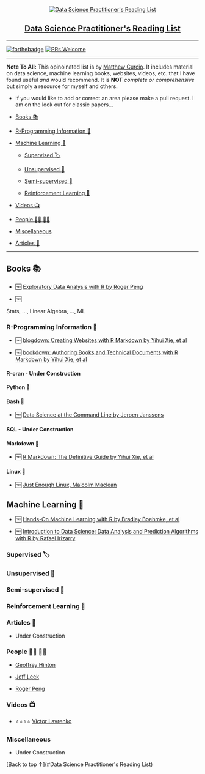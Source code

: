 <p align="center">
  <a href=" https://github.com/mccurcio/">
    <img src="https://github.com/mccurcio/ds-material/blob/master/assets/ds-venn-diagram.png" alt="Data Science Practitioner's Reading List" />
  <h2 align="center">Data Science Practitioner's Reading List</h2>
</p>

---

[![forthebadge](https://forthebadge.com/images/badges/cc-0.svg)](https://forthebadge.com) [![PRs Welcome](https://img.shields.io/badge/prs-welcome-brightgreen.svg?style=flat-square)](http://makeapullrequest.com)

---

**Note To All:** This opinoinated list is by [Matthew Curcio](). It includes material on data science, machine learning books, websites, videos, etc. that I have found useful *and* would recommend. It is **NOT** *complete or comprehensive* but simply a resource for myself and others. 

- If you would like to add or correct an area please make a pull request. I am on the look out for classic papers...

- [Books :books:](#books-books)

- [R-Programming Information :floppy_disk:](#r-programming-information-floppy_disk)
 
- [Machine Learning :tractor:](#machine-learning-tractor)

     - [Supervised :label:](#supervised-label)
 
     - [Unsupervised :lemon:](#unsupervised-lemon)
 
     - [Semi-supervised :green_apple:](#semi-supervised-green_apple)
 
     - [Reinforcement Learning :muscle:](#reinforcement-Learning-muscle)

- [Videos :tv:](#videos-tv)

- [People :man_student: :woman_student:](#people-man_student-woman_student)

- [Miscellaneous](#miscellaneous)

- [Articles :page_with_curl:](#articles-page_with_curl)

---

## Books :books:

- :free: [Exploratory Data Analysis with R by Roger Peng](https://leanpub.com/exdata)

- :free:

Stats, ..., Linear Algebra, ..., ML

### R-Programming Information :floppy_disk:

- :free: [blogdown: Creating Websites with R Markdown by Yihui Xie, et al](https://bookdown.org/)

- :free: [bookdown: Authoring Books and Technical Documents with R Markdown by Yihui Xie, et al](https://bookdown.org/)



#### R-cran - Under Construction
  
#### Python :snake:

#### Bash :goat:

- :free: [Data Science at the Command Line by Jeroen Janssens](https://bookdown.org/)
  
#### SQL - Under Construction
  
#### Markdown :arrow_down_small:

- :free: [R Markdown: The Definitive Guide by Yihui Xie, et al](https://bookdown.org/)
   
#### Linux :penguin:

- :free: [Just Enough Linux, Malcolm Maclean](https://leanpub.com/jelinux)

## Machine Learning :tractor:

- :free: [Hands-On Machine Learning with R by Bradley Boehmke, et al](https://bradleyboehmke.github.io/HOML/)

- :free: [Introduction to Data Science: Data Analysis and Prediction Algorithms with R by Rafael Irizarry](https://rafalab.github.io/dsbook/)

### Supervised :label:

### Unsupervised :lemon:
 
### Semi-supervised :green_apple:
 
### Reinforcement Learning :muscle:

### Articles :page_with_curl:

- Under Construction

### People :man_student: :woman_student:

- [Geoffrey Hinton](https://www.cs.toronto.edu/~hinton/)

- [Jeff Leek](http://jtleek.com/index.html)

- [Roger Peng](https://leanpub.com/u/rdpeng)

### Videos :tv:

- :star::star::star::star: [Victor Lavrenko](https://www.youtube.com/channel/UCs7alOMRnxhzfKAJ4JjZ7Wg)

### Miscellaneous

- Under Construction

[Back to top ↑](#Data Science Practitioner's Reading List)
